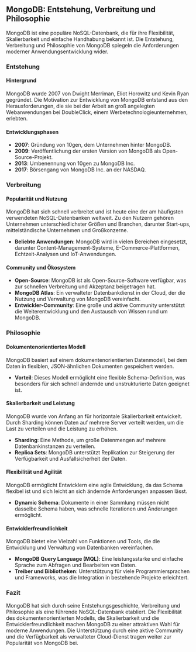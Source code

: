 ## MongoDB: Entstehung, Verbreitung und Philosophie

MongoDB ist eine populäre NoSQL-Datenbank, die für ihre Flexibilität, Skalierbarkeit und einfache Handhabung bekannt ist. Die Entstehung, Verbreitung und Philosophie von MongoDB spiegeln die Anforderungen moderner Anwendungsentwicklung wider.

### Entstehung

#### Hintergrund

MongoDB wurde 2007 von Dwight Merriman, Eliot Horowitz und Kevin Ryan gegründet. Die Motivation zur Entwicklung von MongoDB entstand aus den Herausforderungen, die sie bei der Arbeit an groß angelegten Webanwendungen bei DoubleClick, einem Werbetechnologieunternehmen, erlebten.

#### Entwicklungsphasen

- **2007**: Gründung von 10gen, dem Unternehmen hinter MongoDB.
- **2009**: Veröffentlichung der ersten Version von MongoDB als Open-Source-Projekt.
- **2013**: Umbenennung von 10gen zu MongoDB Inc.
- **2017**: Börsengang von MongoDB Inc. an der NASDAQ.

### Verbreitung

#### Popularität und Nutzung

MongoDB hat sich schnell verbreitet und ist heute eine der am häufigsten verwendeten NoSQL-Datenbanken weltweit. Zu den Nutzern gehören Unternehmen unterschiedlichster Größen und Branchen, darunter Start-ups, mittelständische Unternehmen und Großkonzerne.

- **Beliebte Anwendungen**: MongoDB wird in vielen Bereichen eingesetzt, darunter Content-Management-Systeme, E-Commerce-Plattformen, Echtzeit-Analysen und IoT-Anwendungen.

#### Community und Ökosystem

- **Open-Source**: MongoDB ist als Open-Source-Software verfügbar, was zur schnellen Verbreitung und Akzeptanz beigetragen hat.
- **MongoDB Atlas**: Ein verwalteter Datenbankdienst in der Cloud, der die Nutzung und Verwaltung von MongoDB vereinfacht.
- **Entwickler-Community**: Eine große und aktive Community unterstützt die Weiterentwicklung und den Austausch von Wissen rund um MongoDB.

### Philosophie

#### Dokumentenorientiertes Modell

MongoDB basiert auf einem dokumentenorientierten Datenmodell, bei dem Daten in flexiblen, JSON-ähnlichen Dokumenten gespeichert werden.

- **Vorteil**: Dieses Modell ermöglicht eine flexible Schema-Definition, was besonders für sich schnell ändernde und unstrukturierte Daten geeignet ist.

#### Skalierbarkeit und Leistung

MongoDB wurde von Anfang an für horizontale Skalierbarkeit entwickelt. Durch Sharding können Daten auf mehrere Server verteilt werden, um die Last zu verteilen und die Leistung zu erhöhen.

- **Sharding**: Eine Methode, um große Datenmengen auf mehrere Datenbankinstanzen zu verteilen.
- **Replica Sets**: MongoDB unterstützt Replikation zur Steigerung der Verfügbarkeit und Ausfallsicherheit der Daten.

#### Flexibilität und Agilität

MongoDB ermöglicht Entwicklern eine agile Entwicklung, da das Schema flexibel ist und sich leicht an sich ändernde Anforderungen anpassen lässt.

- **Dynamic Schema**: Dokumente in einer Sammlung müssen nicht dasselbe Schema haben, was schnelle Iterationen und Änderungen ermöglicht.

#### Entwicklerfreundlichkeit

MongoDB bietet eine Vielzahl von Funktionen und Tools, die die Entwicklung und Verwaltung von Datenbanken vereinfachen.

- **MongoDB Query Language (MQL)**: Eine leistungsstarke und einfache Sprache zum Abfragen und Bearbeiten von Daten.
- **Treiber und Bibliotheken**: Unterstützung für viele Programmiersprachen und Frameworks, was die Integration in bestehende Projekte erleichtert.

### Fazit

MongoDB hat sich durch seine Entstehungsgeschichte, Verbreitung und Philosophie als eine führende NoSQL-Datenbank etabliert. Die Flexibilität des dokumentenorientierten Modells, die Skalierbarkeit und die Entwicklerfreundlichkeit machen MongoDB zu einer attraktiven Wahl für moderne Anwendungen. Die Unterstützung durch eine aktive Community und die Verfügbarkeit als verwalteter Cloud-Dienst tragen weiter zur Popularität von MongoDB bei.
